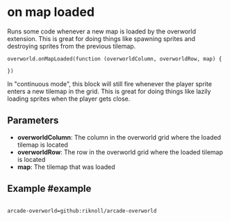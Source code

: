 # on map loaded

Runs some code whenever a new map is loaded by the overworld extension. This is great for doing things like spawning sprites and destroying sprites from the previous tilemap.

```sig
overworld.onMapLoaded(function (overworldColumn, overworldRow, map) {
	
})
```

In "continuous mode", this block will still fire whenever the player sprite enters a new tilemap in the grid. This is great for doing things like lazily loading sprites when the player gets close.

## Parameters

* **overworldColumn**: The column in the overworld grid where the loaded tilemap is located
* **overworldRow**: The row in the overworld grid where the loaded tilemap is located
* **map**: The tilemap that was loaded

## Example #example

```blocks
```

```package
arcade-overworld=github:riknoll/arcade-overworld
```